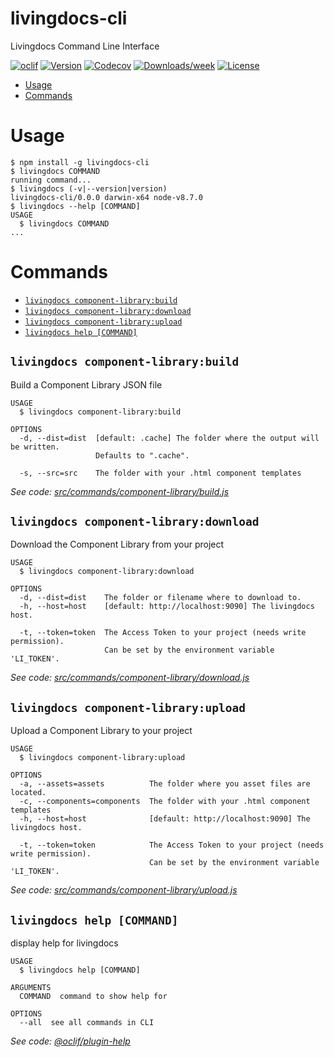 livingdocs-cli
==============

Livingdocs Command Line Interface

[![oclif](https://img.shields.io/badge/cli-oclif-brightgreen.svg)](https://oclif.io)
[![Version](https://img.shields.io/npm/v/livingdocs-cli.svg)](https://npmjs.org/package/livingdocs-cli)
[![Codecov](https://codecov.io/gh/livingdocsIO/livingdocs-cli/branch/master/graph/badge.svg)](https://codecov.io/gh/livingdocsIO/livingdocs-cli)
[![Downloads/week](https://img.shields.io/npm/dw/livingdocs-cli.svg)](https://npmjs.org/package/livingdocs-cli)
[![License](https://img.shields.io/npm/l/livingdocs-cli.svg)](https://github.com/livingdocsIO/livingdocs-cli/blob/master/package.json)

<!-- toc -->
* [Usage](#usage)
* [Commands](#commands)
<!-- tocstop -->
# Usage
<!-- usage -->
```sh-session
$ npm install -g livingdocs-cli
$ livingdocs COMMAND
running command...
$ livingdocs (-v|--version|version)
livingdocs-cli/0.0.0 darwin-x64 node-v8.7.0
$ livingdocs --help [COMMAND]
USAGE
  $ livingdocs COMMAND
...
```
<!-- usagestop -->
# Commands
<!-- commands -->
* [`livingdocs component-library:build`](#livingdocs-component-librarybuild)
* [`livingdocs component-library:download`](#livingdocs-component-librarydownload)
* [`livingdocs component-library:upload`](#livingdocs-component-libraryupload)
* [`livingdocs help [COMMAND]`](#livingdocs-help-command)

## `livingdocs component-library:build`

Build a Component Library JSON file

```
USAGE
  $ livingdocs component-library:build

OPTIONS
  -d, --dist=dist  [default: .cache] The folder where the output will be written.
                   Defaults to ".cache".

  -s, --src=src    The folder with your .html component templates
```

_See code: [src/commands/component-library/build.js](https://github.com/livingdocsIO/livingdocs-cli/blob/v0.0.0/src/commands/component-library/build.js)_

## `livingdocs component-library:download`

Download the Component Library from your project

```
USAGE
  $ livingdocs component-library:download

OPTIONS
  -d, --dist=dist    The folder or filename where to download to.
  -h, --host=host    [default: http://localhost:9090] The livingdocs host.

  -t, --token=token  The Access Token to your project (needs write permission).
                     Can be set by the environment variable 'LI_TOKEN'.
```

_See code: [src/commands/component-library/download.js](https://github.com/livingdocsIO/livingdocs-cli/blob/v0.0.0/src/commands/component-library/download.js)_

## `livingdocs component-library:upload`

Upload a Component Library to your project

```
USAGE
  $ livingdocs component-library:upload

OPTIONS
  -a, --assets=assets          The folder where you asset files are located.
  -c, --components=components  The folder with your .html component templates
  -h, --host=host              [default: http://localhost:9090] The livingdocs host.

  -t, --token=token            The Access Token to your project (needs write permission).
                               Can be set by the environment variable 'LI_TOKEN'.
```

_See code: [src/commands/component-library/upload.js](https://github.com/livingdocsIO/livingdocs-cli/blob/v0.0.0/src/commands/component-library/upload.js)_

## `livingdocs help [COMMAND]`

display help for livingdocs

```
USAGE
  $ livingdocs help [COMMAND]

ARGUMENTS
  COMMAND  command to show help for

OPTIONS
  --all  see all commands in CLI
```

_See code: [@oclif/plugin-help](https://github.com/oclif/plugin-help/blob/v2.1.4/src/commands/help.ts)_
<!-- commandsstop -->
